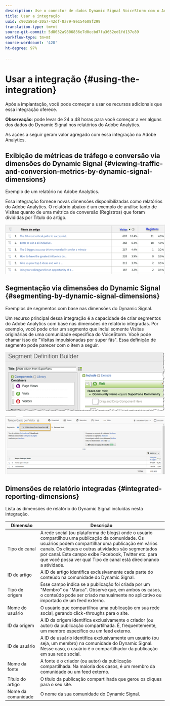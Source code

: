 ```yaml
---
description: Use o conector de dados Dynamic Signal VoiceStorm com o Adobe Analytics.
title: Usar a integração
uuid: c902a868-20a7-42df-8a79-8e154608f299
translation-type: tm+mt
source-git-commit: 5d8032a9806836e7d0ecbd7fa3652ed1fd137e89
workflow-type: tm+mt
source-wordcount: '428'
ht-degree: 97%

---
```



# Usar a integração {#using-the-integration}

Após a implantação, você pode começar a usar os recursos adicionais que essa integração oferece.

**Observação**: pode levar de 24 a 48 horas para você começar a ver alguns dos dados do Dynamic Signal nos relatórios do Adobe Analytics.

As ações a seguir geram valor agregado com essa integração no Adobe Analytics.

## Exibição de métricas de tráfego e conversão via dimensões do Dynamic Signal {#viewing-traffic-and-conversion-metrics-by-dynamic-signal-dimensions}

Exemplo de um relatório no Adobe Analytics.

Essa integração fornece novas dimensões disponibilizadas como relatórios do Adobe Analytics. O relatório abaixo é um exemplo de análise tanto de Visitas quanto de uma métrica de conversão (Registros) que foram divididas por Título do artigo.

![](assets/examplereport.png)

## Segmentação via dimensões do Dynamic Signal {#segmenting-by-dynamic-signal-dimensions}

Exemplos de segmentos com base nas dimensões do Dynamic Signal.

Um recurso principal dessa integração é a capacidade de criar segmentos do Adobe Analytics com base nas dimensões de relatório integradas. Por exemplo, você pode criar um segmento que inclui somente Visitas originárias de uma comunidade específica do VoiceStorm. Você pode chamar isso de &quot;Visitas impulsionadas por super fãs&quot;. Essa definição de segmento pode parecer com o item a seguir.

![](assets/segment1.png)

![](assets/segment2.png)

## Dimensões de relatório integradas {#integrated-reporting-dimensions}

Lista as dimensões de relatório do Dynamic Signal incluídas nesta integração.

| Dimensão | Descrição |
|---|---|
| Tipo de canal | A rede social (ou plataforma de blogs) onde o usuário compartilhou uma publicação da comunidade. Os usuários podem compartilhar uma publicação em vários canais. Os cliques e outras atividades são segmentados por canal. Este campo exibe Facebook, Twitter etc. para que você possa ver qual Tipo de canal está direcionando a atividade. |
| ID de artigo | A ID de artigo identifica exclusivamente cada parte do conteúdo na comunidade do Dynamic Signal. |
| Tipo de origem | Esse campo indica se a publicação foi criada por um &quot;Membro&quot; ou &quot;Marca&quot;. Observe que, em ambos os casos, o conteúdo pode ser criado manualmente no aplicativo ou importado de um feed externo. |
| Nome do usuário | O usuário que compartilhou uma publicação em sua rede social, gerando click-throughs para o site. |
| ID da origem | A ID da origem identifica exclusivamente o criador (ou autor) da publicação compartilhada. É, frequentemente, um membro específico ou um feed externo. |
| ID de usuário | A ID de usuário identifica exclusivamente um usuário (ou seja, um membro) na comunidade do Dynamic Signal. Nesse caso, o usuário é o compartilhador da publicação em sua rede social. |
| Nome da fonte | A fonte é o criador (ou autor) da publicação compartilhada. Na maioria dos casos, é um membro da comunidade ou um feed externo. |
| Título do artigo | O título da publicação compartilhada que gerou os cliques para o seu site. |
| Nome da comunidade | O nome da sua comunidade do Dynamic Signal. |

